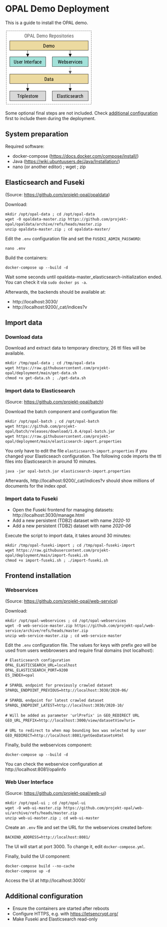 # OPAL Demo Deployment

This is a guide to install the OPAL demo.

![](https://raw.githubusercontent.com/projekt-opal/opaldata/master/doc/repositories.png)

Some optional final steps are not included.
Check [additional configuration](#additional-configuration) first to include them during the deployment.



## System preparation

Required software:

- docker-compose (https://docs.docker.com/compose/install/)
- Java (https://wiki.ubuntuusers.de/Java/Installation/)
- nano (or another editor) ; wget ; zip



## Elasticsearch and Fuseki

(Source: https://github.com/projekt-opal/opaldata)

Download:

```shell
mkdir /opt/opal-data ; cd /opt/opal-data
wget -O opaldata-master.zip https://github.com/projekt-opal/opaldata/archive/refs/heads/master.zip
unzip opaldata-master.zip ; cd opaldata-master/
```

Edit the `.env` configuration file and set the `FUSEKI_ADMIN_PASSWORD`:

```shell
nano .env
```

Build the containers:

```shell
docker-compose up --build -d
```

Wait some seconds until opaldata-master_elasticsearch-initialization ended.  
You can check it via `sudo docker ps -a`.

Afterwards, the backends should be available at:

- http://localhost:3030/
- http://localhost:9200/_cat/indices?v



## Import data

### Download data

Download and extract data to temporary directory,
26 ttl files will be available.

```shell
mkdir /tmp/opal-data ; cd /tmp/opal-data
wget https://raw.githubusercontent.com/projekt-opal/deployment/main/get-data.sh
chmod +x get-data.sh ; ./get-data.sh
```



### Import data to Elasticsearch

(Source: https://github.com/projekt-opal/batch)

Download the batch component and configuration file:

```shell
mkdir /opt/opal-batch ; cd /opt/opal-batch
wget https://github.com/projekt-opal/batch/releases/download/1.0.4/opal-batch.jar
wget https://raw.githubusercontent.com/projekt-opal/deployment/main/elasticsearch-import.properties
```

You only have to edit the file `elasticsearch-import.properties` if you changed your Elasticseach configuration.
The following code imports the ttl files into Elasticsearch in around 10 minutes.

```shell
java -jar opal-batch.jar elasticsearch-import.properties
```

Afterwards, http://localhost:9200/_cat/indices?v should show millions of documents for the index *opal*.

### Import data to Fuseki

- Open the Fuseki frontend for managing datasets: http://localhost:3030/manage.html
- Add a new persistent (TDB2) dataset with name *2020-10*
- Add a new persistent (TDB2) dataset with name *2020-06*

Execute the script to import data, it takes around 30 minutes:

```shell
mkdir /tmp/opal-fuseki-import ; cd /tmp/opal-fuseki-import
wget https://raw.githubusercontent.com/projekt-opal/deployment/main/import-fuseki.sh
chmod +x import-fuseki.sh ; ./import-fuseki.sh
```



## Frontend installation

### Webservices

(Source: https://github.com/projekt-opal/web-service)

Download:

```shell
mkdir /opt/opal-webservices ; cd /opt/opal-webservices
wget -O web-service-master.zip https://github.com/projekt-opal/web-service/archive/refs/heads/master.zip
unzip web-service-master.zip ; cd web-service-master
```

Edit the `.env` configuration file.
The values for keys with prefix *geo* will be used from users webbrowsers and require final domains (not localhost):

```properties
# Elasticsearch configuration
OPAL_ELASTICSEARCH_URL=localhost
OPAL_ELASTICSEARCH_PORT=9200
ES_INDEX=opal

# SPARQL endpoint for previously crawled dataset
SPARQL_ENDPOINT_PREVIOUS=http://localhost:3030/2020-06/

# SPARQL endpoint for latest crawled dataset
SPARQL_ENDPOINT_LATEST=http://localhost:3030/2020-10/

# Will be added as parameter 'urlPrefix' in GEO_REDIRECT URL
GEO_URL_PREFIX=http://localhost:3000/view/datasetView?uri=

# URL to redirect to when map bounding box was selected by user
GEO_REDIRECT=http://localhost:8081/getGeoDatasetsHtml
```

Finally, build the webservices component:

```shell
docker-compose up --build -d
```

You can check the webservice configuration at http://localhost:8081/opalinfo



### Web User Interface

(Source: https://github.com/projekt-opal/web-ui)

```shell
mkdir /opt/opal-ui ; cd /opt/opal-ui
wget -O web-ui-master.zip https://github.com/projekt-opal/web-ui/archive/refs/heads/master.zip
unzip web-ui-master.zip ; cd web-ui-master
```

Create an `.env` file and set the URL for the webservices created before:

```properties
BACKEND_ADDRESS=http://localhost:8081/
```

The UI will start at port 3000.
To change it, edit `docker-compose.yml`.

Finally, build the UI component:

```shell
docker-compose build --no-cache
docker-compose up -d
```

Access the UI at http://localhost:3000/



## Additional configuration

- Ensure the containers are started after reboots
- Configure HTTPS, e.g. with https://letsencrypt.org/
- Make Fuseki and Elasticsearch read-only